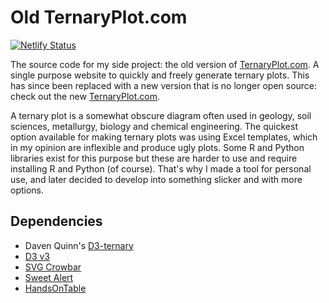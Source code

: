# Old TernaryPlot.com

[![Netlify Status](https://api.netlify.com/api/v1/badges/7b25a2ca-a40b-4763-90e5-16e21dcc7024/deploy-status)](https://app.netlify.com/sites/ternaryplot/deploys)

The source code for my side project: the old version of [TernaryPlot.com](https://ternaryplot.netlify.app/). A single purpose website to quickly and freely generate ternary plots. This has since been replaced with a new version that is no longer open source: check out the new [TernaryPlot.com](https://www.ternaryplot.com).


A ternary plot is a somewhat obscure diagram often used in geology, soil sciences, metallurgy, biology and chemical engineering. The quickest option available for making ternary plots was using Excel templates, which in my opinion are inflexible and produce ugly plots. Some R and Python libraries exist for this purpose but these are harder to use and require installing R and Python (of course). That's why I made a tool for personal use, and later decided to develop into something slicker and with more options.

## Dependencies

* Daven Quinn's [D3-ternary](https://github.com/davenquinn/d3-ternary)
* [D3 v3](https://d3js.org/)
* [SVG Crowbar](https://github.com/cy6erskunk/svg-crowbar)
* [Sweet Alert](https://sweetalert.js.org/)
* [HandsOnTable](https://handsontable.com/)
